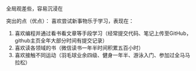 




全局观差些，容易沉浸在









突出的点（优点）：
喜欢尝试新事物乐于学习，表现在：  
1. 喜欢编程并通过看书看文章等手段学习（经常提交代码、笔记上传至GitHub，github主页全年大部分时间有提交记录）  
2. 喜欢读各领域的书（微信读书一年半时间积累五百小时）  
3. 喜欢接触不同运动（羽毛球业余四级、健身一年半、游泳入门、参加过全马马拉松）